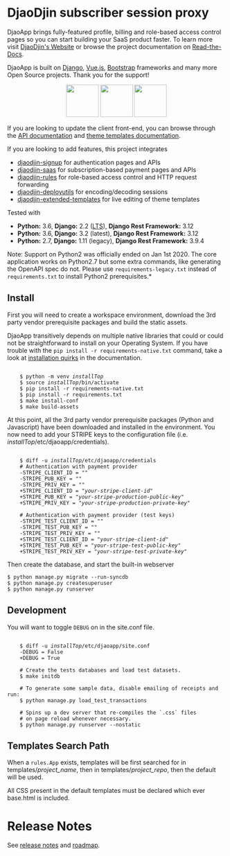 DjaoDjin subscriber session proxy
=================================

DjaoApp brings fully-featured profile, billing and role-based access control
pages so you can start building your SaaS product faster.
To learn more visit [DjaoDjin's Website](https://www.djaodjin.com/) or browse
the project documentation on [Read-the-Docs](https://djaoapp.readthedocs.org/).

DjaoApp is built on
[Django](https://www.djangoproject.com/),
[Vue.js](https://vuejs.org/), [Bootstrap](https://getbootstrap.com/)
frameworks and many more Open Source projects. Thank you for the support!

<p align="center">
<img src="https://static.djangoproject.com/img/logos/django-logo-positive.png" height="75">
<img src="https://vuejs.org/images/logo.png" height="75">
<img src="https://getbootstrap.com/docs/4.3/assets/brand/bootstrap-solid.svg" height="75">
</p>

If you are looking to update the client front-end, you can browse through
the [API documentation](https://www.djaodjin.com/docs/reference/djaoapp/latest/api/)
and [theme templates documentation](https://www.djaodjin.com/docs/guides/themes/).

If you are looking to add features, this project integrates
- [djaodjin-signup](https://github.com/djaodjin/djaodjin-signup/) for authentication pages and APIs
- [djaodjin-saas](https://github.com/djaodjin/djaodjin-saas/) for subscription-based payment pages and APIs
- [djaodjin-rules](https://github.com/djaodjin/djaodjin-rules/) for role-based access control and HTTP request forwarding
- [djaodjin-deployutils](https://github.com/djaodjin/djaodjin-deployutils/) for encoding/decoding sessions
- [djaodjin-extended-templates](https://github.com/djaodjin/djaodjin-extended-templates/) for live editing of theme templates

Tested with

- **Python:** 3.6, **Django:** 2.2 ([LTS](https://www.djangoproject.com/download/)), **Django Rest Framework:** 3.12
- **Python:** 3.6, **Django:** 3.2 (latest), **Django Rest Framework:** 3.12
- **Python:** 2.7, **Django:** 1.11 (legacy), **Django Rest Framework:** 3.9.4

Note: Support on Python2 was officially ended on Jan 1st 2020. The core
application works on Python2.7 but some extra commands, like generating
the OpenAPI spec do not. Please use `requirements-legacy.txt` instead
of `requirements.txt` to install Python2 prerequisites.*

Install
-------

First you will need to create a workspace environment, download the 3rd party
vendor prerequisite packages and build the static assets.

DjaoApp transitively depends on multiple native libraries that could or could
not be straightforward to install on your Operating System. If you have trouble
with the `pip install -r requirements-native.txt` command, take a look at
[installation quirks](https://djaoapp.readthedocs.io/en/latest/quirks.html)
in the documentation.

<pre><code>
    $ python -m venv <em>installTop</em>
    $ source <em>installTop</em>/bin/activate
    $ pip install -r requirements-native.txt
    $ pip install -r requirements.txt
    $ make install-conf
    $ make build-assets
</code></pre>

At this point, all the 3rd party vendor prerequisite packages (Python and
Javascript) have been downloaded and installed in the environment. You now
need to add your STRIPE keys to the configuration file (i.e.
*installTop*/etc/djaoapp/credentials).

<pre><code>
    $ diff -u <em>installTop</em>/etc/djaoapp/credentials
    # Authentication with payment provider
    -STRIPE_CLIENT_ID = ""
    -STRIPE_PUB_KEY = ""
    -STRIPE_PRIV_KEY = ""
    +STRIPE_CLIENT_ID = "<em>your-stripe-client-id</em>"
    +STRIPE_PUB_KEY = "<em>your-stripe-production-public-key</em>"
    +STRIPE_PRIV_KEY = "<em>your-stripe-production-private-key</em>"

    # Authentication with payment provider (test keys)
    -STRIPE_TEST_CLIENT_ID = ""
    -STRIPE_TEST_PUB_KEY = ""
    -STRIPE_TEST_PRIV_KEY = ""
    +STRIPE_TEST_CLIENT_ID = "<em>your-stripe-client-id</em>"
    +STRIPE_TEST_PUB_KEY = "<em>your-stripe-test-public-key</em>"
    +STRIPE_TEST_PRIV_KEY = "<em>your-stripe-test-private-key</em>"
</code></pre>


Then create the database, and start the built-in webserver

    $ python manage.py migrate --run-syncdb
    $ python manage.py createsuperuser
    $ python manage.py runserver


Development
-----------

You will want to toggle `DEBUG` on in the site.conf file.

<pre><code>
    $ diff -u <em>installTop</em>/etc/djaoapp/site.conf
    -DEBUG = False
    +DEBUG = True

    # Create the tests databases and load test datasets.
    $ make initdb

    # To generate some sample data, disable emailing of receipts and run:
    $ python manage.py load_test_transactions

    # Spins up a dev server that re-compiles the `.css` files
    # on page reload whenever necessary.
    $ python manage.py runserver --nostatic
</code></pre>


Templates Search Path
---------------------

When a ``rules.App`` exists, templates will be first searched for in
templates/*project_name*, then in templates/*project_repo*, then
the default will be used.

All CSS present in the default templates must be declared which ever
base.html is included.


Release Notes
=============

See [release notes](https://www.djaodjin.com/docs/reference/djaoapp/releases/) and [roadmap](https://www.djaodjin.com/docs/reference/roadmap/).
